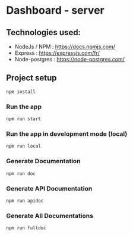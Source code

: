 # Dashboard - server

<h2> Technologies used:</h2>

 - NodeJs / NPM : https://docs.npmjs.com/
 - Express : https://expressjs.com/fr/
 - Node-postgres : https://node-postgres.com/

## Project setup
```
npm install
```

### Run the app
```
npm run start
```

### Run the app in development mode (local)
```
npm run local
```

### Generate Documentation
```
npm run doc
```

### Generate API Documentation
```
npm run apidoc
```

### Generate All Documentations
```
npm run fulldoc
```